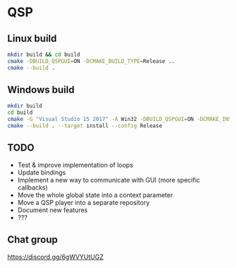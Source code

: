 # QSP

## Linux build

```bash
mkdir build && cd build
cmake -DBUILD_QSPGUI=ON -DCMAKE_BUILD_TYPE=Release ..
cmake --build .
```

## Windows build

```bash
mkdir build
cd build
cmake -G "Visual Studio 15 2017" -A Win32 -DBUILD_QSPGUI=ON -DCMAKE_INSTALL_PREFIX=out ..
cmake --build . --target install --config Release
```

## TODO

* Test & improve implementation of loops
* Update bindings
* Implement a new way to communicate with GUI (more specific callbacks)
* Move the whole global state into a context parameter
* Move a QSP player into a separate repository
* Document new features
* ???

## Chat group

https://discord.gg/6gWVYUtUGZ
